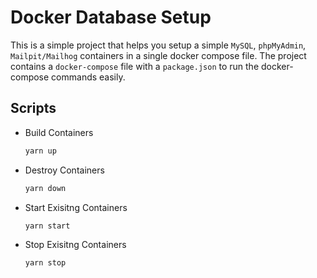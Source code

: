 # Docker Database Setup

This is a simple project that helps you setup a simple `MySQL`, `phpMyAdmin`, `Mailpit/Mailhog` containers in a single docker compose file.
The project contains a `docker-compose` file with a `package.json` to run the docker-compose commands easily.

## Scripts

- Build Containers

  ```bash
  yarn up
  ```

- Destroy Containers

  ```bash
  yarn down
  ```

- Start Exisitng Containers

  ```bash
  yarn start
  ```

- Stop Exisitng Containers

  ```bash
  yarn stop
  ```
